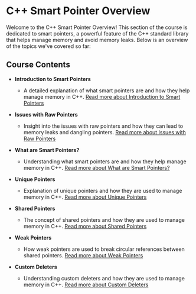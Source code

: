 # C++ Smart Pointer Overview
Welcome to the C++ Smart Pointer Overview! This section of the course is dedicated to smart pointers, a powerful feature of the C++ standard library that helps manage memory and avoid memory leaks. Below is an overview of the topics we've covered so far:

## Course Contents

- **Introduction to Smart Pointers**
  - A detailed explanation of what smart pointers are and how they help manage memory in C++.
  [Read more about Introduction to Smart Pointers](./1.Overview/README.md)

- **Issues with Raw Pointers**
  - Insight into the issues with raw pointers and how they can lead to memory leaks and dangling pointers.
  [Read more about Issues with Raw Pointers](./2.SomeIssuesWithRawPointers/README.md)

- **What are Smart Pointers?**
  - Understanding what smart pointers are and how they help manage memory in C++.
  [Read more about What are Smart Pointers?](./3.WhatIsASmartPointer/README.md)


- **Unique Pointers**
  - Explanation of unique pointers and how they are used to manage memory in C++.
  [Read more about Unique Pointers](./4.UniquePointers/README.md)

- **Shared Pointers**
    - The concept of shared pointers and how they are used to manage memory in C++.
    [Read more about Shared Pointers](./5.SharedPointers/README.md)

- **Weak Pointers**
    - How weak pointers are used to break circular references between shared pointers.
    [Read more about Weak Pointers](./6.WeakPointers/README.md)

- **Custom Deleters**
    - Understanding custom deleters and how they are used to manage memory in C++.
    [Read more about Custom Deleters](./7.CustomDeleters/README.md)
